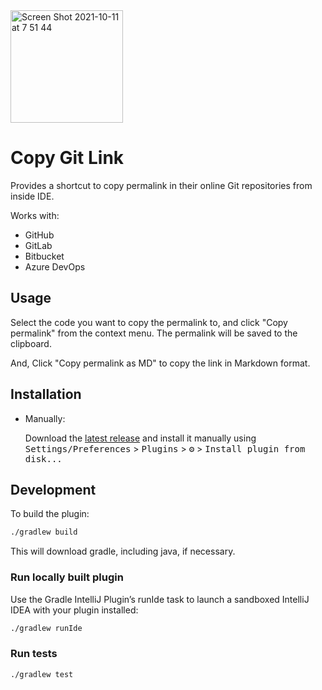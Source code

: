 <img width="180" alt="Screen Shot 2021-10-11 at 7 51 44" src="https://user-images.githubusercontent.com/11070996/136715482-49f3b847-7926-404d-985b-3259d7e20a30.png">

# Copy Git Link

<!-- Plugin description -->

Provides a shortcut to copy permalink in their online Git repositories from inside IDE.

Works with:

- GitHub
- GitLab
- Bitbucket
- Azure DevOps

## Usage

Select the code you want to copy the permalink to, and click "Copy permalink" from the context menu. The permalink will be saved to the clipboard.

And, Click "Copy permalink as MD" to copy the link in Markdown format.

<!-- Plugin description end -->

## Installation

- Manually:

  Download the [latest release](https://github.com/timabell/intellij-copy-git-link/releases/latest) and install it manually using
  <kbd>Settings/Preferences</kbd> > <kbd>Plugins</kbd> > <kbd>⚙️</kbd> > <kbd>Install plugin from disk...</kbd>


## Development

To build the plugin:

```sh
./gradlew build
```

This will download gradle, including java, if necessary.

### Run locally built plugin

Use the Gradle IntelliJ Plugin’s runIde task to launch a sandboxed IntelliJ IDEA with your plugin installed:

```sh
./gradlew runIde
```

### Run tests

```sh
./gradlew test
```
